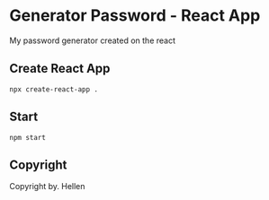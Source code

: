 # Generator Password - React App
My password generator created on the react
## Create React App
```
npx create-react-app .
```
## Start
```
npm start
```
## Copyright
Copyright by. Hellen
